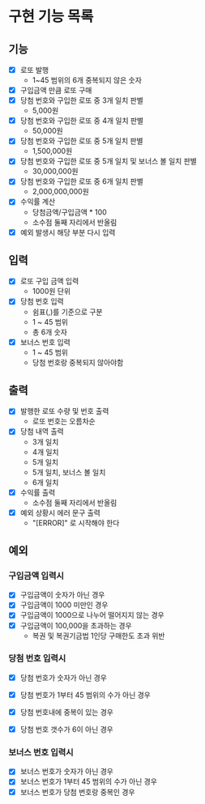 # 구현 기능 목록


## 기능

* [x] 로또 발행
  * 1~45 범위의 6개 중복되지 않은 숫자
* [x] 구입금액 만큼 로또 구매
* [x] 당첨 번호와 구입한 로또 중 3개 일치 판별
  * 5,000원
* [x] 당첨 번호와 구입한 로또 중 4개 일치 판별
  * 50,000원
* [x] 당첨 번호와 구입한 로또 중 5개 일치 판별
  * 1,500,000원
* [x] 당첨 번호와 구입한 로또 중 5개 일치 및 보너스 볼 일치 판별
  * 30,000,000원
* [x] 당첨 번호와 구입한 로또 중 6개 일치 판별
  * 2,000,000,000원
* [x] 수익률 계산
  * 당첨금액/구입금액 * 100 
  * 소수점 둘째 자리에서 반올림
* [x] 예외 발생시 해당 부분 다시 입력

## 입력

* [x] 로또 구입 금액 입력
  * 1000원 단위
* [x] 당첨 번호 입력
  * 쉼표(,)를 기준으로 구분
  * 1 ~ 45 범위
  * 총 6개 숫자
* [x] 보너스 번호 입력
  * 1 ~ 45 범위
  * 당첨 번호랑 중복되지 않아야함


## 출력

* [x] 발행한 로또 수량 및 번호 출력
  * 로또 번호는 오름차순
* [x] 당첨 내역 출력
  * 3개 일치
  * 4개 일치
  * 5개 일치
  * 5개 일치, 보너스 볼 일치
  * 6개 일치
* [x] 수익률 출력
  * 소수점 둘째 자리에서 반올림
* [x] 예외 상황시 에러 문구 출력
  * "[ERROR]" 로 시작해야 한다


## 예외

### 구입금액 입력시

* [x] 구입금액이 숫자가 아닌 경우
* [x] 구입금액이 1000 미만인 경우
* [x] 구입금액이 1000으로 나누어 떨어지지 않는 경우
* [x] 구입금액이 100,000을 초과하는 경우
  * 복권 및 복권기금법 1인당 구매한도 초과 위반


### 당첨 번호 입력시

* [x] 당첨 번호가 숫자가 아닌 경우
* [x] 당첨 번호가 1부터 45 범위의 수가 아닌 경우
* [x] 당첨 번호내에 중복이 있는 경우
* [x] 당첨 번호 갯수가 6이 아닌 경우


### 보너스 번호 입력시

* [x] 보너스 번호가 숫자가 아닌 경우
* [x] 보너스 번호가 1부터 45 범위의 수가 아닌 경우
* [x] 보너스 번호가 당첨 번호랑 중복인 경우
